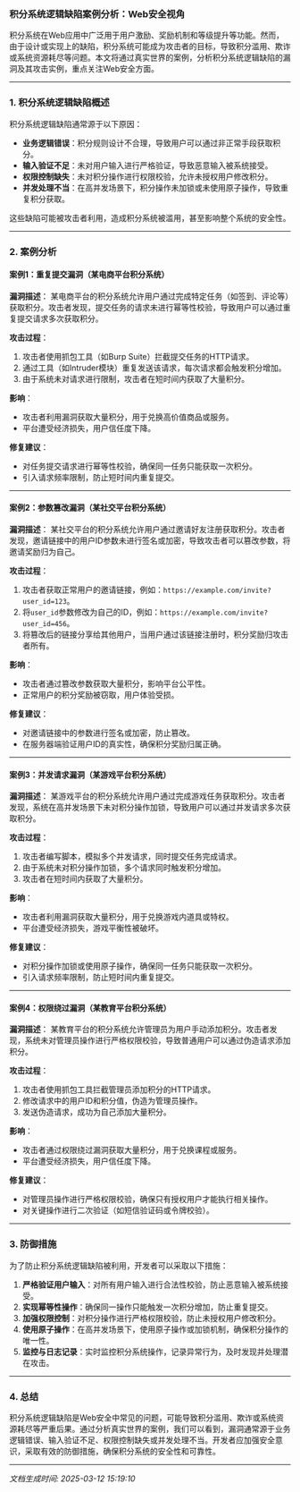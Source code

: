### 积分系统逻辑缺陷案例分析：Web安全视角

积分系统在Web应用中广泛用于用户激励、奖励机制和等级提升等功能。然而，由于设计或实现上的缺陷，积分系统可能成为攻击者的目标，导致积分滥用、欺诈或系统资源耗尽等问题。本文将通过真实世界的案例，分析积分系统逻辑缺陷的漏洞及其攻击实例，重点关注Web安全方面。

---

### 1. 积分系统逻辑缺陷概述

积分系统逻辑缺陷通常源于以下原因：
- **业务逻辑错误**：积分规则设计不合理，导致用户可以通过非正常手段获取积分。
- **输入验证不足**：未对用户输入进行严格验证，导致恶意输入被系统接受。
- **权限控制缺失**：未对积分操作进行权限校验，允许未授权用户修改积分。
- **并发处理不当**：在高并发场景下，积分操作未加锁或未使用原子操作，导致重复积分获取。

这些缺陷可能被攻击者利用，造成积分系统被滥用，甚至影响整个系统的安全性。

---

### 2. 案例分析

#### 案例1：重复提交漏洞（某电商平台积分系统）

**漏洞描述**：
某电商平台的积分系统允许用户通过完成特定任务（如签到、评论等）获取积分。攻击者发现，提交任务的请求未进行幂等性校验，导致用户可以通过重复提交请求多次获取积分。

**攻击过程**：
1. 攻击者使用抓包工具（如Burp Suite）拦截提交任务的HTTP请求。
2. 通过工具（如Intruder模块）重复发送该请求，每次请求都会触发积分增加。
3. 由于系统未对请求进行限制，攻击者在短时间内获取了大量积分。

**影响**：
- 攻击者利用漏洞获取大量积分，用于兑换高价值商品或服务。
- 平台遭受经济损失，用户信任度下降。

**修复建议**：
- 对任务提交请求进行幂等性校验，确保同一任务只能获取一次积分。
- 引入请求频率限制，防止短时间内重复提交。

---

#### 案例2：参数篡改漏洞（某社交平台积分系统）

**漏洞描述**：
某社交平台的积分系统允许用户通过邀请好友注册获取积分。攻击者发现，邀请链接中的用户ID参数未进行签名或加密，导致攻击者可以篡改参数，将邀请奖励归为自己。

**攻击过程**：
1. 攻击者获取正常用户的邀请链接，例如：`https://example.com/invite?user_id=123`。
2. 将`user_id`参数修改为自己的ID，例如：`https://example.com/invite?user_id=456`。
3. 将篡改后的链接分享给其他用户，当用户通过该链接注册时，积分奖励归攻击者所有。

**影响**：
- 攻击者通过篡改参数获取大量积分，影响平台公平性。
- 正常用户的积分奖励被窃取，用户体验受损。

**修复建议**：
- 对邀请链接中的参数进行签名或加密，防止篡改。
- 在服务器端验证用户ID的真实性，确保积分奖励归属正确。

---

#### 案例3：并发请求漏洞（某游戏平台积分系统）

**漏洞描述**：
某游戏平台的积分系统允许用户通过完成游戏任务获取积分。攻击者发现，系统在高并发场景下未对积分操作加锁，导致用户可以通过并发请求多次获取积分。

**攻击过程**：
1. 攻击者编写脚本，模拟多个并发请求，同时提交任务完成请求。
2. 由于系统未对积分操作加锁，多个请求同时触发积分增加。
3. 攻击者在短时间内获取了大量积分。

**影响**：
- 攻击者利用漏洞获取大量积分，用于兑换游戏内道具或特权。
- 平台遭受经济损失，游戏平衡性被破坏。

**修复建议**：
- 对积分操作加锁或使用原子操作，确保同一任务只能获取一次积分。
- 引入请求频率限制，防止短时间内重复提交。

---

#### 案例4：权限绕过漏洞（某教育平台积分系统）

**漏洞描述**：
某教育平台的积分系统允许管理员为用户手动添加积分。攻击者发现，系统未对管理员操作进行严格权限校验，导致普通用户可以通过伪造请求添加积分。

**攻击过程**：
1. 攻击者使用抓包工具拦截管理员添加积分的HTTP请求。
2. 修改请求中的用户ID和积分值，伪造为管理员操作。
3. 发送伪造请求，成功为自己添加大量积分。

**影响**：
- 攻击者通过权限绕过漏洞获取大量积分，用于兑换课程或服务。
- 平台遭受经济损失，用户信任度下降。

**修复建议**：
- 对管理员操作进行严格权限校验，确保只有授权用户才能执行相关操作。
- 对关键操作进行二次验证（如短信验证码或令牌校验）。

---

### 3. 防御措施

为了防止积分系统逻辑缺陷被利用，开发者可以采取以下措施：
1. **严格验证用户输入**：对所有用户输入进行合法性校验，防止恶意输入被系统接受。
2. **实现幂等性操作**：确保同一操作只能触发一次积分增加，防止重复提交。
3. **加强权限控制**：对积分操作进行严格权限校验，防止未授权用户修改积分。
4. **使用原子操作**：在高并发场景下，使用原子操作或加锁机制，确保积分操作的唯一性。
5. **监控与日志记录**：实时监控积分系统操作，记录异常行为，及时发现并处理潜在攻击。

---

### 4. 总结

积分系统逻辑缺陷是Web安全中常见的问题，可能导致积分滥用、欺诈或系统资源耗尽等严重后果。通过分析真实世界的案例，我们可以看到，漏洞通常源于业务逻辑错误、输入验证不足、权限控制缺失或并发处理不当。开发者应加强安全意识，采取有效的防御措施，确保积分系统的安全性和可靠性。

---

*文档生成时间: 2025-03-12 15:19:10*



















